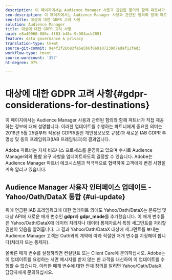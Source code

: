 ```yaml
---
description: 이 페이지에서는 Audience Manager 사용과 관련된 함의와 함께 파트너가 직접 제공하는 정보에 대해 설명합니다. 이러한 업데이트를 수행하는 파트너에게 중요한 의미는 2018년 5월 25일부터 적용된 GDPR(일반 개인정보보호 규정)과 새로운 IAB GDPR 투명성 및 동의 프레임워크(IAB 프레임워크)의 결과입니다.
seo-description: 이 페이지에서는 Audience Manager 사용과 관련된 함의와 함께 파트너가 직접 제공하는 정보에 대해 설명합니다. 이러한 업데이트를 수행하는 파트너에게 중요한 의미는 2018년 5월 25일부터 적용된 GDPR(일반 개인정보보호 규정)과 새로운 IAB GDPR 투명성 및 동의 프레임워크(IAB 프레임워크)의 결과입니다.
seo-title: 대상에 대한 GDPR 고려 사항
solution: Audience Manager
title: 대상에 대한 GDPR 고려 사항
uuid: e8a40060-086c-4f03-b48c-9c903acb7891
feature: data governance & privacy
translation-type: tm+mt
source-git-commit: 9e4f2f26b83fe6e5b6f669107239d7edaf11fed3
workflow-type: tm+mt
source-wordcount: '357'
ht-degree: 97%

---
```



# 대상에 대한 GDPR 고려 사항{#gdpr-considerations-for-destinations}

이 페이지에서는 Audience Manager 사용과 관련된 함의와 함께 파트너가 직접 제공하는 정보에 대해 설명합니다. 이러한 업데이트를 수행하는 파트너에게 중요한 의미는 2018년 5월 25일부터 적용된 GDPR(일반 개인정보보호 규정)과 새로운 IAB GDPR 투명성 및 동의 프레임워크(IAB 프레임워크)의 결과입니다.

Adobe 파트너는 자체 비즈니스 프로세스를 운영하고 있으며 수시로 Audience Manager와의 통합 요구 사항을 업데이트하도록 결정할 수 있습니다. Adobe는 Audience Manager 파트너 에코시스템과 적극적으로 협력하여 고객에게 변경 사항을 계속 알리고 있습니다.

<!-- ## Audience Manager Partner Updates - ID Syncs {#partner-updates-id-syncs}

Some partners, as listed in the table below, have changed their integration requirements with Audience Manager to include support based on the IAB Framework, in order to comply with GDPR standards.

<table id="table_335A470D4F10434E9CF587089FB54B0C"> 
 <thead> 
  <tr> 
   <th colname="col1" class="entry"> <p>Partner Name </p> </th> 
   <th colname="col2" class="entry"> <p>Expected Impact </p> </th> 
   <th colname="col3" class="entry"> <p>Status of the change </p> </th> 
  </tr>
 </thead>
 <tbody> 
  <tr> 
   <td colname="col1"> <p>Yahoo/Oath/DataX </p> </td> 
   <td colname="col2"> <p>ID syncs for users in the European Union are dropped by the partner </p> </td> 
   <td colname="col3"> <p>Live since May 22nd 2018 </p> </td> 
  </tr> 
  <tr> 
   <td colname="col1"> <p>Trade Desk </p> </td> 
   <td colname="col2"> <p>ID syncs for users in the European Union are dropped by the partner </p> </td> 
   <td colname="col3"> <p>Not live yet </p> </td> 
  </tr> 
  <tr> 
   <td colname="col1"> <p>Rubicon </p> </td> 
   <td colname="col2"> <p>ID syncs for users in the European Union are dropped by the partner </p> </td> 
   <td colname="col3"> <p>Not live yet </p> </td> 
  </tr> 
  <tr> 
   <td colname="col1"> <p>LiveRamp </p> </td> 
   <td colname="col2"> <p>ID syncs for users in the European Union are dropped by the partner </p> </td> 
   <td colname="col3"> <p>Not live yet </p> </td> 
  </tr> 
 </tbody> 
</table> -->

## Audience Manager 사용자 인터페이스 업데이트 - Yahoo/Oath/DataX 통합 {#ui-update}

위에 언급된 IAB 프레임워크에 대한 업데이트 외에도 Yahoo/Oath/DataX는 분류법 및 대상 API에 새로운 매개 변수인 **gdpr**&#x200B;과 **gdpr_mode**&#x200B;를 추가했습니다. 이 매개 변수들은 Yahoo/Oath/DataX에 데이터 처리자나 데이터 통제자로서 특정 세그먼트를 처리할 권한이 있음을 알려줍니다. 그 결과 Yahoo/Oath/DataX 대상에 세그먼트를 보내는 Audience Manager 고객은 Oath와의 계약에 따라 적절한 매개 변수를 지정해야 합니다(처리자 또는 통제자).

올바른 매개 변수를 설정하려면 컨설턴트 또는 Client Care에 문의하십시오. Adobe는 이 업데이트를 요청하는 서면 메시지를 받지 않는 한 고객을 대신하여 이 업데이트를 수행할 수 없습니다. 이러한 매개 변수에 대한 전체 정의를 알려면 Yahoo/Oath/DataX 담당자에게 문의하십시오.
